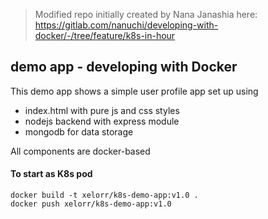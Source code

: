 > Modified repo initially created by Nana Janashia here: https://gitlab.com/nanuchi/developing-with-docker/-/tree/feature/k8s-in-hour

## demo app - developing with Docker

This demo app shows a simple user profile app set up using 
- index.html with pure js and css styles
- nodejs backend with express module
- mongodb for data storage

All components are docker-based

#### To start as K8s pod
    docker build -t xelorr/k8s-demo-app:v1.0 .
    docker push xelorr/k8s-demo-app:v1.0



